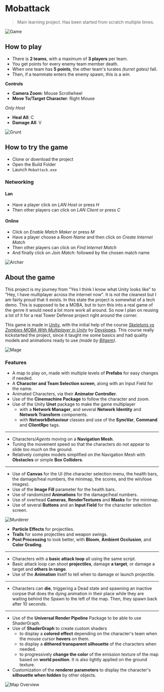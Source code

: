 # Mobattack

> Main learning project. Has been started from scratch multiple times.

![Game](Game.png)

## How to play

- There is **2 teams**, with a maximum of **3 players** per team.
- You get points for every enemy team member death.
- When one team has **5 points**, the other team's turates _(turret gates)_ fall.
- Then, if a teammate enters the enemy spawn, this is a _win_.

**Controls**

- **Camera Zoom**: Mouse Scrollwheel
- **Move To/Target Character**: Right Mouse

_Only Host_

- **Heal All**: C
- **Damage All**: V

![Grunt](Grunt.png)

## How to try the game

- Clone or download the project
- Open the Build Folder
- Launch `Mobattack.exe`

### Networking

#### Lan

- Have a player click on _LAN Host_ or press _H_
- Then other players can click on _LAN Client_ or press _C_

#### Online

- Click on _Enable Match Maker_ or press _M_
- Have a player choose a _Room Name_ and then click on _Create Internet Match_
- Then other players can click on _Find Internet Match_
- And finally click on _Join Match:_ followed by the chosen match name

![Archer](Archer.png)

## About the game

This project is my journey from "Yes I think I know what Unity looks like" to "Hey, I have multiplayer across the internet now". It is not the cleanest but I am fairly proud that it exists.
In this state the project is somewhat of a tech demo. This is supposed to be a MOBA, but to turn this into a real game of the genre it would need a lot more work all around.
So now I plan on reusing a lot of it for a real Tower Defense project right around the corner.

This game is made in [Unity](https://unity.com/ "Unity homepage"), with the initial help of the course _[Skeletons vs Zombies MOBA With Multiplayer in Unity](https://www.packtpub.com/application-development/skeletons-vs-zombies-moba-multiplayer-unity-video "Packt store page")_ by [Devslopes](https://devslopes.com/ "Devslopes homepage"). This course really kickstarted the project, since it taught me some basics and had quality models and animations ready to use _(made by [Bitgem](https://shop.bitgem3d.com/collections/bitgem "Bitgem Collection store page"))_.

![Mage](Mage.png)

### Features

- A map to play on, made with multiple levels of **Prefabs** for easy changes if needed.
- A **Character and Team Selection screen**, along with an Input Field for the name.
- Animated Characters, via their **Animator Controller**.
- Use of the **Cinemachine Package** to follow the character and zoom.
- Use of the Unity **Unet** package to make the game multiplayer
  - with a **Network Manager**, and several **Network Identity** and **Network Transform** components.
  - with **NetworkBehaviour** classes and use of the **SyncVar**, **Command** and **ClientRpc** tags.

---

- Characters/_Agents_ moving on a **Navigation Mesh**.
- Tuning the movement speed so that the characters do not appear to slide _too much_ on the ground.
- Relatively complex models simplified on the Navigation Mesh with **Obstacles** or simple **Box Colliders**.

---

- Use of **Canvas** for the UI (the character selection menu, the health bars, the damage/heal numbers, the minimap, the scores, and the win/lose images).
- Use of the **Image Fill** parameter for the health bars.
- Use of randomized **Animations** for the damage/heal numbers.
- Use of overhead **Cameras**, **RenderTextures** and **Masks** for the minimap.
- Use of several **Buttons** and an **Input Field** for the character selection screen.

![Murderer](Murderer.png)

- **Particle Effects** for projectiles.
- **Trails** for some projectiles and weapon swings.
- **Post Processing** to look better, with **Bloom**, **Ambient Occlusion**, and **Color Grading**.

---

- Characters with a **basic attack loop** all using the same script.
- Basic attack loop can shoot **projectiles**, damage **a target**, or damage a target and **others in range**.
- Use of the **Animation** itself to tell when to damage or launch projectile.

---

- Characters can **die**, triggering a Dead state and spawning an inactive corpse that does the dying animation in their place while they are waiting behind the Spawn to the left of the map. Then, they spawn back after 10 seconds.

---

- Use of the **Universal Render Pipeline** Package to be able to use ShaderGraph.
- Use of **ShaderGraph** to create custom shaders
  - to display a **colored effect** depending on the character's team when the mouse cursor **hovers** on them.
  - to display a **dithered transparent silhouette** of the characters when needed.
  - to progressively **change the color** of the emission texture of the map based on **world position**. It is also lightly applied on the ground texture.
- Customization of the **renderer parameters** to display the character's **silhouette when hidden** by other objects.

![Map Overview](GameOverview.png)
